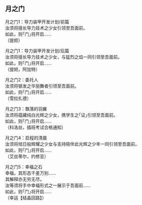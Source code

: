 ## 月之门

月之门1：导力装甲开发计划/前篇  
汝须将擅长导力技术之少女引领至吾面前。  
如此，则｢门｣将开启……  
（提妲）

月之门1：导力装甲开发计划/后篇  
汝须将擅长导力技术之少女，与猛烈之焰一同引领至吾面前。  
如此，则｢门｣将开启……  
（提妲，阿加特）  

月之门2：委托人  
汝须将银发之华丽舞者引领至吾面前。  
如此，则｢门｣将开启……  
（雪拉扎德）  

月之门3：飘落的羽翼  
汝须将蕴藏纯白光辉之少女，携学生之｢证｣引领至吾面前。  
如此，则｢门｣将开启……  
（科洛丝，插班考试合格通知）

月之门4：启程的清晨  
汝须将旭日般辉耀之少女与支持陪伴此光辉之少年一同引领至吾面前。  
如此，则｢门｣将开启……  
（艾丝蒂尔，约修亚）

月之门5：幸福之石  
幸福，其形态千差万别……  
其解释亦无穷无尽。  
汝等须将手中幸福形式之一展示于吾面前……  
如此，则｢门｣将开启……  
（幸运【结晶回路】）


